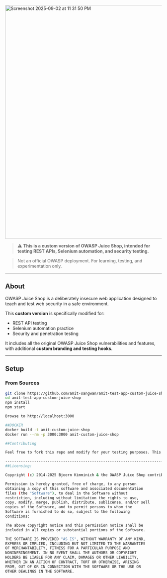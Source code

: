 
<img width="1398" height="751" alt="Screenshot 2025-09-02 at 11 31 50 PM" src="https://github.com/user-attachments/assets/38baba7e-89a0-4176-8a0d-8e730a276d7b" />



> ⚠️ **This is a custom version of OWASP Juice Shop, intended for testing REST APIs, Selenium automation, and security testing.**  

> Not an official OWASP deployment. For learning, testing, and experimentation only.


---

## About

OWASP Juice Shop is a deliberately insecure web application designed to teach and test web security in a safe environment.  

This **custom version** is specifically modified for:

- REST API testing  
- Selenium automation practice  
- Security and penetration testing  

It includes all the original OWASP Juice Shop vulnerabilities and features, with additional **custom branding and testing hooks**.

---

## Setup

### From Sources

```bash
git clone https://github.com/amit-sangwan/amit-test-app-custom-juice-shop.git
cd amit-test-app-custom-juice-shop
npm install
npm start

Browse to http://localhost:3000

##DOCKER
docker build -t amit-custom-juice-shop
docker run --rm -p 3000:3000 amit-custom-juice-shop

##Contributing

Feel free to fork this repo and modify for your testing purposes. This version is primarily for personal and team experimentation.

---------------------------------------------------------------------------------------------------------------------------------
##Licensing:

Copyright (c) 2014-2025 Bjoern Kimminich & the OWASP Juice Shop contributors

Permission is hereby granted, free of charge, to any person
obtaining a copy of this software and associated documentation
files (the "Software"), to deal in the Software without
restriction, including without limitation the rights to use,
copy, modify, merge, publish, distribute, sublicense, and/or sell
copies of the Software, and to permit persons to whom the
Software is furnished to do so, subject to the following
conditions:

The above copyright notice and this permission notice shall be
included in all copies or substantial portions of the Software.

THE SOFTWARE IS PROVIDED "AS IS", WITHOUT WARRANTY OF ANY KIND,
EXPRESS OR IMPLIED, INCLUDING BUT NOT LIMITED TO THE WARRANTIES
OF MERCHANTABILITY, FITNESS FOR A PARTICULAR PURPOSE AND
NONINFRINGEMENT. IN NO EVENT SHALL THE AUTHORS OR COPYRIGHT
HOLDERS BE LIABLE FOR ANY CLAIM, DAMAGES OR OTHER LIABILITY,
WHETHER IN AN ACTION OF CONTRACT, TORT OR OTHERWISE, ARISING
FROM, OUT OF OR IN CONNECTION WITH THE SOFTWARE OR THE USE OR
OTHER DEALINGS IN THE SOFTWARE.

